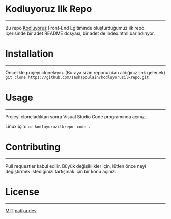 # Kodluyoruz Ilk Repo
***
Bu repo [Kodluyoruz](https://www.kodluyoruz.org/) Front-End Eğitiminde oluşturduğumuz ilk repo. İçerisinde bir adet README dosyası, bir adet de index.html barındırıyor.
![]()

# Installation
***
Öncelikle projeyi clonelayın. (Buraya sizin reponuzdan aldığınız link gelecek)
``` git clone https://github.com/sashapoulain/kodluyoruzilkrepo.git ``` 

# Usage
***
Projeyi cloneladıktan sonra Visual Studio Code programında açınız.

Linux için:
``` cd kodluyoruzilkrepo  ```
``` code . ```

# Contributing
***
Pull requestler kabul edilir. Büyük değişiklikler için, lütfen önce neyi değiştirmek istediğinizi tartışmak için bir konu açınız.
# License
***
[MIT](https://choosealicense.com/licenses/mit/)
[patika.dev](https://app.patika.dev/)
